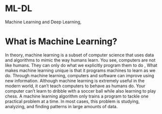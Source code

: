 # ML-DL
Machine Learning and Deep Learning, 
# What is Machine Learning?
In theory, machine learning is a subset of computer science that uses data and algorithms to mimic the way humans learn. You see, computers are not like humans. They can only do what we explicitly program them to do , What makes machine learning unique is that it programs machines to learn as we do. Through machine learning, computers and software can improve using new information. Although machine learning is extremely useful in the modern world, it can’t teach computers to behave as humans do. Your computer can’t learn to dribble with a soccer ball while also learning to play chess. A machine learning algorithm only trains a program to tackle one practical problem at a time. In most cases, this problem is studying, analyzing, and finding patterns in large amounts of data.

